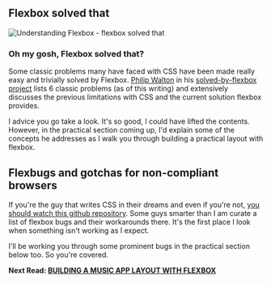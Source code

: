 ## Flexbox solved that

![Understanding Flexbox - flexbox solved that](http://i.imgur.com/nPq92Jm.jpg)

### Oh my gosh, Flexbox solved that?
Some classic problems many have faced with CSS have been made really easy and trivially solved by Flexbox.
[Philip Walton](https://philipwalton.com/) in his [solved-by-flexbox project](https://github.com/philipwalton/solved-by-flexbox) lists 6 classic problems (as of this writing) and extensively discusses the previous limitations with CSS and the current solution flexbox provides.

I advice you go take a look. It's so good, I could have lifted the contents. However, in the practical section coming up, I'd explain some of the concepts he addresses as I walk you through building a practical layout with flexbox.

## Flexbugs and gotchas for non-compliant browsers
If you're the guy that writes CSS in their dreams and even if you're not, [you should watch this github repository](https://github.com/philipwalton/flexbugs). Some guys smarter than I am curate a list of flexbox bugs and their workarounds there. It's the first place I look when something isn't working as I expect.

I'll be working you through some prominent bugs in the practical section below too. So you're covered.


**Next Read: [BUILDING A MUSIC APP LAYOUT WITH FLEXBOX](https://github.com/ohansemmanuel/Understanding-Flexbox/blob/master/8.%20Building%20a%20Practical%20Layout%20with%20Flexbox/readme.md)**

